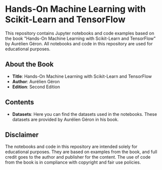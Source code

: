 # Hands-On Machine Learning with Scikit-Learn and TensorFlow

This repository contains Jupyter notebooks and code examples based on the book "Hands-On Machine Learning with Scikit-Learn and TensorFlow" by Aurélien Géron. All notebooks and code in this repository are used for educational purposes.

## About the Book

- **Title**: Hands-On Machine Learning with Scikit-Learn and TensorFlow
- **Author**: Aurélien Géron
- **Edition**: Second Edition

## Contents

- **Datasets**: Here you can find the datasets used in the notebooks. These datasets are provided by Aurélien Géron in his book.


## Disclaimer

The notebooks and code in this repository are intended solely for educational purposes. They are based on examples from the book, and full credit goes to the author and publisher for the content. The use of code from the book is in compliance with copyright and fair use policies.
